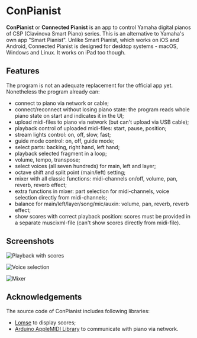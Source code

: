 # ConPianist

**ConPianist** or **Connected Pianist** is an app to control Yamaha digital pianos of CSP (Clavinova Smart Piano) series. This is an alternative to Yamaha's own app "Smart Pianist". Unlike Smart Pianist, which works on iOS and Android, Connected Pianist is designed for desktop systems - macOS, Windows and Linux. It works on iPad too though.

## Features

The program is not an adequate replacement for the official app yet. Nonetheless the program already can:
- connect to piano via network or cable;
- connect/reconnect without losing piano state: the program reads whole piano state on start and indicates it in the UI;
- upload midi-files to piano via network (but can't upload via USB cable);
- playback control of uploaded midi-files: start, pause, position;
- stream lights control: on, off, slow, fast;
- guide mode control: on, off, guide mode;
- select parts: backing, right hand, left hand;
- playback selected fragment in a loop;
- volume, tempo, transpose;
- select voices (all seven hundreds) for main, left and layer;
- octave shift and split point (main/left) setting;
- mixer with all classic functions: midi-channels on/off, volume, pan, reverb, reverb effect;
- extra functions in mixer: part selection for midi-channels, voice selection directly from midi-channels;
- balance for main/left/layer/song/mic/auxin: volume, pan, reverb, reverb effect;
- show scores with correct playback position: scores must be provided in a separate muscixml-file (can't show scores directly from midi-file).

## Screenshots

![Playback with scores](https://user-images.githubusercontent.com/3368402/79354560-d8c86b00-7f3c-11ea-8710-9c948982de3a.png)

![Voice selection](https://user-images.githubusercontent.com/3368402/79355173-9f442f80-7f3d-11ea-828a-d26dced89d93.png)

![Mixer](https://user-images.githubusercontent.com/3368402/79354913-4ffdff00-7f3d-11ea-8bf9-0ecda2180204.png)

## Acknowledgements

The source code of ConPianist includes following libraries:
- [Lomse](https://github.com/lenmus/lomse) to display scores;
- [Arduino AppleMIDI Library](https://github.com/lathoub/Arduino-AppleMIDI-Library) to communicate with piano via network.
